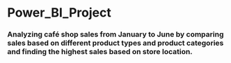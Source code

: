 # Power_BI_Project

<p><h3>Analyzing café shop sales from January to June by comparing sales based on different product types and product categories and finding the highest sales based on store location.
</h3></p>
